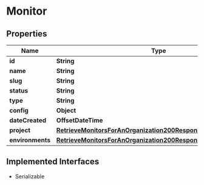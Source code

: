 

# Monitor


## Properties

| Name | Type | Description | Notes |
|------------ | ------------- | ------------- | -------------|
|**id** | **String** |  |  |
|**name** | **String** |  |  |
|**slug** | **String** |  |  |
|**status** | **String** |  |  |
|**type** | **String** |  |  |
|**config** | **Object** |  |  |
|**dateCreated** | **OffsetDateTime** |  |  |
|**project** | [**RetrieveMonitorsForAnOrganization200ResponseInnerProject**](RetrieveMonitorsForAnOrganization200ResponseInnerProject.md) |  |  |
|**environments** | [**RetrieveMonitorsForAnOrganization200ResponseInnerEnvironments**](RetrieveMonitorsForAnOrganization200ResponseInnerEnvironments.md) |  |  |


## Implemented Interfaces

* Serializable


